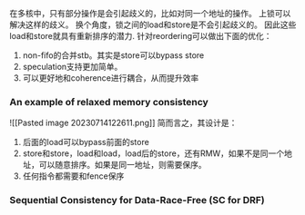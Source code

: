 在多核中，只有部分操作是会引起歧义的，比如对同一个地址的操作。
上锁可以解决这样的歧义。
换个角度，锁之间的load和store是不会引起歧义的。
因此这些load和store就具有重新排序的潜力.
针对reordering可以做出下面的优化：
1. non-fifo的合并stb。其实是store可以bypass store
2. speculation支持更加简单。
3. 可以更好地和coherence进行耦合，从而提升效率

### An example of relaxed memory consistency
![[Pasted image 20230714122611.png]]
简而言之，其设计是：
1. 后面的load可以bypass前面的store
2. store和store，load和load，load后的store，还有RMW，如果不是同一个地址，可以随意排序。如果是同一地址，则需要保序。
3. 任何指令都需要和fence保序
### Sequential Consistency for Data-Race-Free (SC for DRF)


